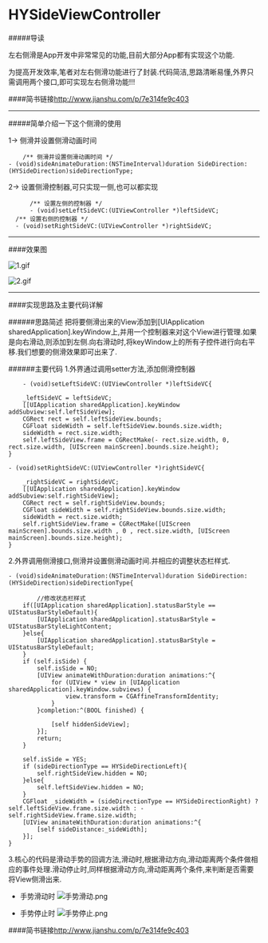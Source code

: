 # HYSideViewController

#####导读

左右侧滑是App开发中非常常见的功能,目前大部分App都有实现这个功能.

为提高开发效率,笔者对左右侧滑功能进行了封装.代码简洁,思路清晰易懂,外界只需调用两个接口,即可实现左右侧滑功能!!!

####简书链接<http://www.jianshu.com/p/7e314fe9c403>

---
 #####简单介绍一下这个侧滑的使用

1-> 侧滑并设置侧滑动画时间
	
        /** 侧滑并设置侧滑动画时间 */
	- (void)sideAnimateDuration:(NSTimeInterval)duration SideDirection:(HYSideDirection)sideDirectionType;

2-> 设置侧滑控制器,可只实现一侧,也可以都实现

          /** 设置左侧的控制器 */
          - (void)setLeftSideVC:(UIViewController *)leftSideVC;
	  /** 设置右侧的控制器 */
	  - (void)setRightSideVC:(UIViewController *)rightSideVC;
  ---
####效果图 


![1.gif](http://upload-images.jianshu.io/upload_images/1338042-5a26ed427596500e.gif?imageMogr2/auto-orient/strip)


![2.gif](http://upload-images.jianshu.io/upload_images/1338042-5d34cc9ebd60c7cd.gif?imageMogr2/auto-orient/strip) 

---
####实现思路及主要代码详解

######思路简述
把将要侧滑出来的View添加到[UIApplication sharedApplication].keyWindow上,并用一个控制器来对这个View进行管理.如果是向右滑动,则添加到左侧.向右滑动时,将keyWindow上的所有子控件进行向右平移.我们想要的侧滑效果即可出来了.

######主要代码
1.外界通过调用setter方法,添加侧滑控制器


        - (void)setLeftSideVC:(UIViewController *)leftSideVC{
	    
	    _leftSideVC = leftSideVC;
	    [[UIApplication sharedApplication].keyWindow addSubview:self.leftSideView];
	    CGRect rect = self.leftSideView.bounds;
	    CGFloat sideWidth = self.leftSideView.bounds.size.width;
	    sideWidth = rect.size.width;
	    self.leftSideView.frame = CGRectMake(- rect.size.width, 0, rect.size.width, [UIScreen mainScreen].bounds.size.height);
	}
	
	- (void)setRightSideVC:(UIViewController *)rightSideVC{
	    
	    _rightSideVC = rightSideVC;
	    [[UIApplication sharedApplication].keyWindow addSubview:self.rightSideView];
	    CGRect rect = self.rightSideView.bounds;
	    CGFloat sideWidth = self.rightSideView.bounds.size.width;
	    sideWidth = rect.size.width;
	    self.rightSideView.frame = CGRectMake([UIScreen mainScreen].bounds.size.width , 0 , rect.size.width, [UIScreen mainScreen].bounds.size.height);
	}

2.外界调用侧滑接口,侧滑并设置侧滑动画时间.并相应的调整状态栏样式.

	- (void)sideAnimateDuration:(NSTimeInterval)duration SideDirection:(HYSideDirection)sideDirectionType{
	    
            //修改状态栏样式
	    if([UIApplication sharedApplication].statusBarStyle == UIStatusBarStyleDefault){
	        [UIApplication sharedApplication].statusBarStyle = UIStatusBarStyleLightContent;
	    }else{
	        [UIApplication sharedApplication].statusBarStyle = UIStatusBarStyleDefault;
	    }
	    if (self.isSide) {
	        self.isSide = NO;
	        [UIView animateWithDuration:duration animations:^{
	            for (UIView * view in [UIApplication sharedApplication].keyWindow.subviews) {
	                view.transform = CGAffineTransformIdentity;
	            }
	        }completion:^(BOOL finished) {
	
	            [self hiddenSideView];
	        }];
	        return;
	    }
	    
	    self.isSide = YES;
	    if (sideDirectionType == HYSideDirectionLeft){
	        self.rightSideView.hidden = NO;
	    }else{
	        self.leftSideView.hidden = NO;
	    }
	    CGFloat _sideWidth = (sideDirectionType == HYSideDirectionRight) ? self.leftSideView.frame.size.width : - self.rightSideView.frame.size.width;
	    [UIView animateWithDuration:duration animations:^{
	        [self sideDistance:_sideWidth];
	    }];
	}

3.核心的代码是滑动手势的回调方法,滑动时,根据滑动方向,滑动距离两个条件做相应的事件处理.滑动停止时,同样根据滑动方向,滑动距离两个条件,来判断是否需要将View侧滑出来.

- 手势滑动时
![手势滑动.png](http://chuantu.biz/t5/28/1471396649x2031068758.png)


- 手势停止时
![手势停止.png](http://chuantu.biz/t5/28/1471396790x3340469684.png)





####简书链接<http://www.jianshu.com/p/7e314fe9c403>
